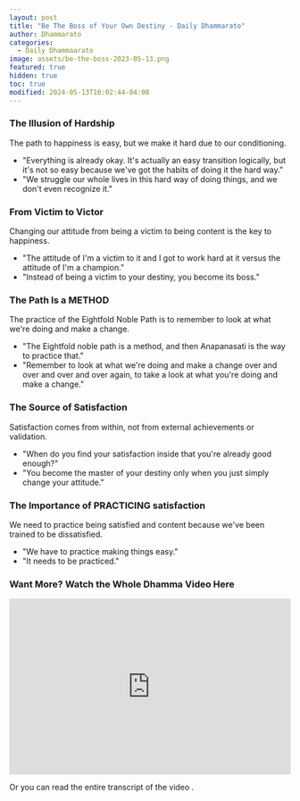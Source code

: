 ```yaml
---
layout: post
title: "Be The Boss of Your Own Destiny - Daily Dhammarato"
author: Dhammarato
categories:
  - Daily Dhammaarato
image: assets/be-the-boss-2023-05-13.png
featured: true
hidden: true
toc: true
modified: 2024-05-13T10:02:44-04:00
---
```



### The Illusion of Hardship

The path to happiness is easy, but we make it hard due to our conditioning.
   - "Everything is already okay. It's actually an easy transition logically, but it's not so easy because we've got the habits of doing it the hard way."
   - "We struggle our whole lives in this hard way of doing things, and we don't even recognize it."

### From Victim to Victor

Changing our attitude from being a victim to being content is the key to happiness.
   - "The attitude of I'm a victim to it and I got to work hard at it versus the attitude of I'm a champion."
   - "Instead of being a victim to your destiny, you become its boss."

### The Path Is a METHOD

The practice of the Eightfold Noble Path is to remember to look at what we're doing and make a change.
   - "The Eightfold noble path is a method, and then Anapanasati is the way to practice that."
   - "Remember to look at what we're doing and make a change over and over and over and over again, to take a look at what you're doing and make a change."

### The Source of Satisfaction

Satisfaction comes from within, not from external achievements or validation.
   - "When do you find your satisfaction inside that you're already good enough?"
   - "You become the master of your destiny only when you just simply change your attitude."


### The Importance of PRACTICING satisfaction

We need to practice being satisfied and content because we've been trained to be dissatisfied.
   - "We have to practice making things easy."
   - "It needs to be practiced."

### Want More?  Watch the Whole Dhamma Video Here

<p><iframe style="width:100%;" height="315" src="https://www.youtube.com/embed/Y9jOSEBPpcE?rel=0&amp;showinfo=0" frameborder="0" allowfullscreen></iframe></p>

Or you can read the entire transcript of the video .
